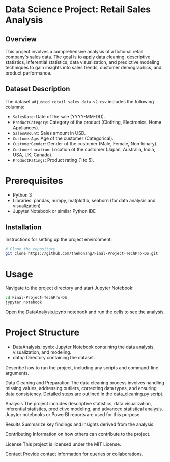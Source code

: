 # Data Science Project: Retail Sales Analysis

## Overview

This project involves a comprehensive analysis of a fictional retail company's sales data. The goal is to apply data cleaning, descriptive statistics, inferential statistics, data visualization, and predictive modeling techniques to gain insights into sales trends, customer demographics, and product performance.

## Dataset Description

The dataset `adjusted_retail_sales_data_v2.csv` includes the following columns:

- `SalesDate`: Date of the sale (YYYY-MM-DD).
- `ProductCategory`: Category of the product (Clothing, Electronics, Home Appliances).
- `SalesAmount`: Sales amount in USD.
- `CustomerAge`: Age of the customer (Categorical).
- `CustomerGender`: Gender of the customer (Male, Female, Non-binary).
- `CustomerLocation`: Location of the customer (Japan, Australia, India, USA, UK, Canada).
- `ProductRatings`: Product rating (1 to 5).

# Prerequisites

- Python 3
- Libraries: pandas, numpy, matplotlib, seaborn (for data analysis and visualization)
- Jupyter Notebook or similar Python IDE

## Installation

Instructions for setting up the project environment:

```bash
# Clone the repository
git clone https://github.com/thekonang/Final-Project-TechPro-DS.git
```

# Usage

Navigate to the project directory and start Jupyter Notebook:

```bash
cd Final-Project-TechPro-DS
jypyter notebook
```

Open the DataAnalysis.ipynb notebook and run the cells to see the analysis.

# Project Structure

- DataAnalysis.ipynb: Jupyter Notebook containing the data analysis, visualization, and modeling.
- data/: Directory containing the dataset.

Describe how to run the project, including any scripts and command-line arguments.

Data Cleaning and Preparation
The data cleaning process involves handling missing values, addressing outliers, correcting data types, and ensuring data consistency. Detailed steps are outlined in the data_cleaning.py script.

Analysis
The project includes descriptive statistics, data visualization, inferential statistics, predictive modeling, and advanced statistical analysis. Jupyter notebooks or PowerBI reports are used for this purpose.

Results
Summarize key findings and insights derived from the analysis.

Contributing
Information on how others can contribute to the project.

License
This project is licensed under the MIT License.

Contact
Provide contact information for queries or collaborations.
